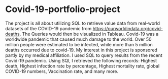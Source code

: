 # Covid-19-portfolio-project
The project is all about utilizing SQL to retrieve value data from real-world datasets of the COVID-19 pandemic from https://ourworldindata.org/covid-deaths.
The Queries would then be visualized in Tableau.
Covid-19 was a worldwide pandemic that caused much damage to the world. 
Over 50 million people were estimated to be infected, while more than 5 million deaths occurred due to covid-19.
My interest in this project is sponsored partly by my medical affiliation. 
I used SQL to query results from the recent Covid-19 pandemic. 
Using SQl, I retrieved the following records: Highest death, Highest infection rate by percentage, Highest mortality rate, global COVID-19 numbers, Vaccination rate, and many more.
